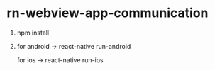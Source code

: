 # rn-webview-app-communication


1. npm install


2. for android -> react-native run-android

   for ios     -> react-native run-ios
